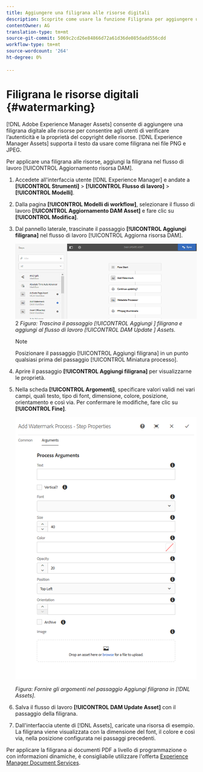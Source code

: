 ```yaml
---
title: Aggiungere una filigrana alle risorse digitali
description: Scoprite come usare la funzione Filigrana per aggiungere una filigrana digitale alle risorse.
contentOwner: AG
translation-type: tm+mt
source-git-commit: 5069c2cd26e84866d72a61d36de085dadd556cdd
workflow-type: tm+mt
source-wordcount: '264'
ht-degree: 0%

---
```



# Filigrana le risorse digitali {#watermarking}

[!DNL Adobe Experience Manager Assets] consente di aggiungere una filigrana digitale alle risorse per consentire agli utenti di verificare l’autenticità e la proprietà del copyright delle risorse. [!DNL Experience Manager Assets] supporta il testo da usare come filigrana nei file PNG e JPEG.

Per applicare una filigrana alle risorse, aggiungi la filigrana nel flusso di lavoro [!UICONTROL Aggiornamento risorsa DAM].

1. Accedete all&#39;interfaccia utente [!DNL Experience Manager] e andate a **[!UICONTROL Strumenti]** > **[!UICONTROL Flusso di lavoro]** > **[!UICONTROL Modelli]**.
1. Dalla pagina **[!UICONTROL Modelli di workflow]**, selezionare il flusso di lavoro **[!UICONTROL Aggiornamento DAM Asset]** e fare clic su **[!UICONTROL Modifica]**.

1. Dal pannello laterale, trascinate il passaggio **[!UICONTROL Aggiungi filigrana]** nel flusso di lavoro [!UICONTROL Aggiorna risorsa DAM].

   ![Trascinate il passaggio  [!UICONTROL Aggiungi ] filigrana e aggiungete a  [!UICONTROL DAM Update ] Assetworkflow](assets/add_watermark_step_aem_assets.png)
2
   *Figura: Trascina il passaggio  [!UICONTROL Aggiungi ] filigrana e aggiungi al flusso di lavoro  [!UICONTROL DAM Update ] Assets.*

   >[!NOTE]
   >
   >Posizionare il passaggio [!UICONTROL Aggiungi filigrana] in un punto qualsiasi prima del passaggio [!UICONTROL Miniatura processo].

1. Aprire il passaggio **[!UICONTROL Aggiungi filigrana]** per visualizzarne le proprietà.
1. Nella scheda **[!UICONTROL Argomenti]**, specificare valori validi nei vari campi, quali testo, tipo di font, dimensione, colore, posizione, orientamento e così via. Per confermare le modifiche, fare clic su **[!UICONTROL Fine]**.

   ![Fornire gli argomenti nel passaggio Aggiungi filigrana in Risorse](assets/arguments_add_watermark_aem_assets.png)

   *Figura: Fornire gli argomenti nel passaggio Aggiungi filigrana in  [!DNL Assets].*

1. Salva il flusso di lavoro **[!UICONTROL DAM Update Asset]** con il passaggio della filigrana.
1. Dall&#39;interfaccia utente di [!DNL Assets], caricate una risorsa di esempio. La filigrana viene visualizzata con la dimensione del font, il colore e così via, nella posizione configurata nei passaggi precedenti.

Per applicare la filigrana ai documenti PDF a livello di programmazione o con informazioni dinamiche, è consigliabile utilizzare l&#39;offerta [ Experience Manager Document Services](/help/forms/using/overview-aem-document-services.md).
